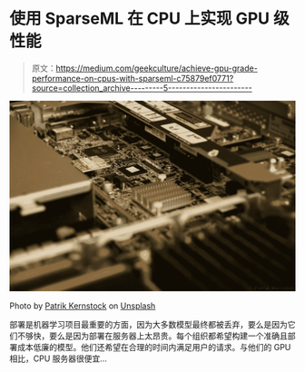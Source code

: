 # 使用 SparseML 在 CPU 上实现 GPU 级性能

> 原文：<https://medium.com/geekculture/achieve-gpu-grade-performance-on-cpus-with-sparseml-c75879ef0771?source=collection_archive---------5----------------------->

![](img/41a0ac31e0f44e28f68eeee817303d3f.png)

Photo by [Patrik Kernstock](https://unsplash.com/@pkernstock?utm_source=medium&utm_medium=referral) on [Unsplash](https://unsplash.com?utm_source=medium&utm_medium=referral)

部署是机器学习项目最重要的方面，因为大多数模型最终都被丢弃，要么是因为它们不够快，要么是因为部署在服务器上太昂贵。每个组织都希望构建一个准确且部署成本低廉的模型。他们还希望在合理的时间内满足用户的请求。与他们的 GPU 相比，CPU 服务器很便宜…
